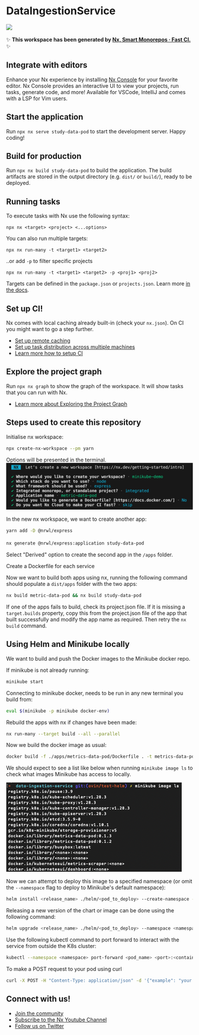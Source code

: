 # DataIngestionService

<a alt="Nx logo" href="https://nx.dev" target="_blank" rel="noreferrer"><img src="https://raw.githubusercontent.com/nrwl/nx/master/images/nx-logo.png" width="45"></a>

✨ **This workspace has been generated by [Nx, Smart Monorepos · Fast CI.](https://nx.dev)** ✨

## Integrate with editors

Enhance your Nx experience by installing [Nx Console](https://nx.dev/nx-console) for your favorite editor. Nx Console
provides an interactive UI to view your projects, run tasks, generate code, and more! Available for VSCode, IntelliJ and
comes with a LSP for Vim users.

## Start the application

Run `npx nx serve study-data-pod` to start the development server. Happy coding!

## Build for production

Run `npx nx build study-data-pod` to build the application. The build artifacts are stored in the output directory (e.g. `dist/` or `build/`), ready to be deployed.

## Running tasks

To execute tasks with Nx use the following syntax:

```
npx nx <target> <project> <...options>
```

You can also run multiple targets:

```
npx nx run-many -t <target1> <target2>
```

..or add `-p` to filter specific projects

```
npx nx run-many -t <target1> <target2> -p <proj1> <proj2>
```

Targets can be defined in the `package.json` or `projects.json`. Learn more [in the docs](https://nx.dev/features/run-tasks).

## Set up CI!

Nx comes with local caching already built-in (check your `nx.json`). On CI you might want to go a step further.

- [Set up remote caching](https://nx.dev/features/share-your-cache)
- [Set up task distribution across multiple machines](https://nx.dev/nx-cloud/features/distribute-task-execution)
- [Learn more how to setup CI](https://nx.dev/recipes/ci)

## Explore the project graph

Run `npx nx graph` to show the graph of the workspace.
It will show tasks that you can run with Nx.

- [Learn more about Exploring the Project Graph](https://nx.dev/core-features/explore-graph)

## Steps used to create this repository

Initialise nx workspace:

```sh
npx create-nx-workspace --pm yarn
```

Options will be presented in the terminal.
![nx-init-options](docs/images/nx-init-options.png)

In the new nx workspace, we want to create another app:

```sh
yarn add -D @nrwl/express

nx generate @nrwl/express:application study-data-pod
```

Select "Derived" option to create the second app in the `/apps` folder.

Create a Dockerfile for each service

Now we want to build both apps using nx, running the following command should populate a `dist/apps` folder with the two apps:

```sh
nx build metric-data-pod && nx build study-data-pod
```

If one of the apps fails to build, check its project.json file. If it is missing a `target.builds` property, copy this from the project.json file of the app that built successfully and modify the app name as required. Then retry the `nx build` command.

## Using Helm and Minikube locally

We want to build and push the Docker images to the Minikube docker repo.

If minikube is not already running:

```sh
minikube start
```

Connecting to minikube docker, needs to be run in any new terminal you build from:

```sh
eval $(minikube -p minikube docker-env)
```

Rebuild the apps with nx if changes have been made:

```sh
nx run-many --target build --all --parallel
```

Now we build the docker image as usual:

```sh
docker build -f ./apps/metrics-data-pod/Dockerfile . -t metrics-data-pod:<version>
```

We should expect to see a list like below when running `minikube image ls` to check what images Minikube has access to locally.

![minikube-image-list](docs/images/minikube-image-list.png)

Now we can attempt to deploy this image to a specified namespace (or omit the `--namespace` flag to deploy to Minikube's default namespace):

```sh
helm install <release_name> ./helm/<pod_to_deploy> --create-namespace --namespace <namespace>
```

Releasing a new version of the chart or image can be done using the following command:

```sh
helm upgrade <release_name> ./helm/<pod_to_deploy> --namespace <namespace>
```

Use the following kubectl command to port forward to interact with the service from outside the K8s cluster:

```sh
kubectl --namespace <namespace> port-forward <pod_name> <port>:<container_port>
```

To make a POST request to your pod using curl

```sh
curl -X POST -H "Content-Type: application/json" -d '{"example": "your json here"}' http://<pod>.<namespace>:<port>
```

## Connect with us!

- [Join the community](https://nx.dev/community)
- [Subscribe to the Nx Youtube Channel](https://www.youtube.com/@nxdevtools)
- [Follow us on Twitter](https://twitter.com/nxdevtools)
